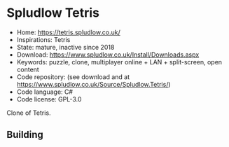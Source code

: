 # Spludlow Tetris

- Home: https://tetris.spludlow.co.uk/
- Inspirations: Tetris
- State: mature, inactive since 2018
- Download: https://www.spludlow.co.uk/Install/Downloads.aspx
- Keywords: puzzle, clone, multiplayer online + LAN + split-screen, open content
- Code repository: (see download and at https://www.spludlow.co.uk/Source/Spludlow.Tetris/)
- Code language: C#
- Code license: GPL-3.0

Clone of Tetris.

## Building

